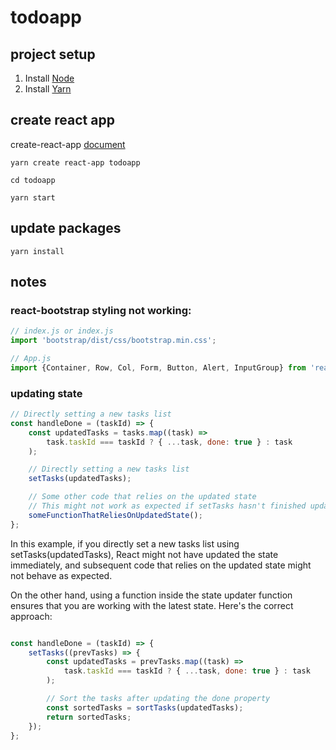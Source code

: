 # todoapp

## project setup

1. Install [Node](https://nodejs.org/en/)
2. Install [Yarn](https://yarnpkg.com/getting-started/install)

## create react app

create-react-app
[document](https://github.com/facebook/create-react-app)

`yarn create react-app todoapp`

`cd todoapp`

`yarn start`

## update packages
`yarn install`



## notes

### react-bootstrap styling not working: 

```jsx
// index.js or index.js
import 'bootstrap/dist/css/bootstrap.min.css';

// App.js
import {Container, Row, Col, Form, Button, Alert, InputGroup} from 'react-bootstrap';
```


### updating state 

```jsx
// Directly setting a new tasks list
const handleDone = (taskId) => {
    const updatedTasks = tasks.map((task) =>
        task.taskId === taskId ? { ...task, done: true } : task
    );

    // Directly setting a new tasks list
    setTasks(updatedTasks);

    // Some other code that relies on the updated state
    // This might not work as expected if setTasks hasn't finished updating the state yet
    someFunctionThatReliesOnUpdatedState();
};

```
In this example, if you directly set a new tasks list using setTasks(updatedTasks), React might not have updated the state immediately, and subsequent code that relies on the updated state might not behave as expected.

On the other hand, using a function inside the state updater function ensures that you are working with the latest state. Here's the correct approach:

```jsx

const handleDone = (taskId) => {
    setTasks((prevTasks) => {
        const updatedTasks = prevTasks.map((task) =>
            task.taskId === taskId ? { ...task, done: true } : task
        );

        // Sort the tasks after updating the done property
        const sortedTasks = sortTasks(updatedTasks);
        return sortedTasks;
    });
};
```